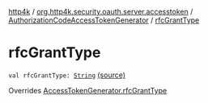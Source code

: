 [http4k](../../index.md) / [org.http4k.security.oauth.server.accesstoken](../index.md) / [AuthorizationCodeAccessTokenGenerator](index.md) / [rfcGrantType](./rfc-grant-type.md)

# rfcGrantType

`val rfcGrantType: `[`String`](https://kotlinlang.org/api/latest/jvm/stdlib/kotlin/-string/index.html) [(source)](https://github.com/http4k/http4k/blob/master/http4k-security-oauth/src/main/kotlin/org/http4k/security/oauth/server/accesstoken/AuthorizationCodeAccessTokenGenerator.kt#L25)

Overrides [AccessTokenGenerator.rfcGrantType](../-access-token-generator/rfc-grant-type.md)

